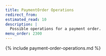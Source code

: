 ```yaml
---
title: PaymentOrder Operations
redirect_from:
estimated_read: 10
description: |
  Possible operations for a payment order.
menu_order: 2300
---
```



{% include payment-order-operations.md %}
